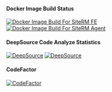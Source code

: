 #### Docker Image Build Status
[![Docker Image Build For SiteRM FE](https://github.com/sdn-sense/siterm/actions/workflows/docker-image-fe.yml/badge.svg)](https://github.com/sdn-sense/siterm/actions/workflows/docker-image-fe.yml)
[![Docker Image Build For SiteRM Agent](https://github.com/sdn-sense/siterm/actions/workflows/docker-image-agent.yml/badge.svg)](https://github.com/sdn-sense/siterm/actions/workflows/docker-image-agent.yml)
#### DeepSource Code Analyze Statistics
[![DeepSource](https://deepsource.io/gh/sdn-sense/siterm.svg/?label=active+issues&show_trend=true&token=33jNqEPsCU2obfP3cXwIUj7m)](https://deepsource.io/gh/sdn-sense/siterm/?ref=repository-badge)
[![DeepSource](https://deepsource.io/gh/sdn-sense/siterm.svg/?label=resolved+issues&show_trend=true&token=33jNqEPsCU2obfP3cXwIUj7m)](https://deepsource.io/gh/sdn-sense/siterm/?ref=repository-badge)
#### CodeFactor
[![CodeFactor](https://www.codefactor.io/repository/github/sdn-sense/siterm/badge)](https://www.codefactor.io/repository/github/sdn-sense/siterm)
